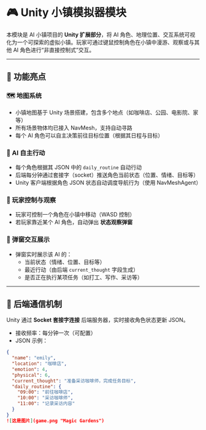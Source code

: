 # 🎮 Unity 小镇模拟器模块

本模块是 AI 小镇项目的 **Unity 扩展部分**，将 AI 角色、地理位置、交互系统可视化为一个可探索的虚拟小镇。玩家可通过键鼠控制角色在小镇中漫游、观察或与其他 AI 角色进行“非直接控制式”交互。

---

## 🧭 功能亮点

### 🗺️ 地图系统
- 小镇地图基于 Unity 场景搭建，包含多个地点（如咖啡店、公园、电影院、家等）
- 所有场景物体均已接入 NavMesh，支持自动寻路
- 每个 AI 角色可以自主决策前往目标位置（根据其日程与目标）

### 👣 AI 自主行动
- 每个角色根据其 JSON 中的 `daily_routine` 自动行动
- 后端每分钟通过套接字（socket）推送角色当前状态（位置、情绪、目标等）
- Unity 客户端根据角色 JSON 状态自动调度导航行为（使用 NavMeshAgent）

### 🧍 玩家控制与观察
- 玩家可控制一个角色在小镇中移动（WASD 控制）
- 若玩家靠近某个 AI 角色，自动弹出 **状态观察弹窗**

### 💬 弹窗交互展示
- 弹窗实时展示该 AI 的：
  - 当前状态（情绪、位置、目标等）
  - 最近行动（由后端 `current_thought` 字段生成）
  - 是否正在执行某项任务（如打工、写作、采访等）

---

## 📡 后端通信机制

Unity 通过 **Socket 套接字连接** 后端服务器，实时接收角色状态更新 JSON。

- 接收频率：每分钟一次（可配置）
- JSON 示例：

```json
{
  "name": "emily",
  "location": "咖啡店",
  "emotion": 4,
  "physical": 6,
  "current_thought": "准备采访咖啡师，完成任务目标",
  "daily_routine": {
    "09:00": "前往咖啡店",
    "10:00": "采访咖啡师",
    "11:00": "记录采访内容"
  }
}
![这是图片](game.png "Magic Gardens")
